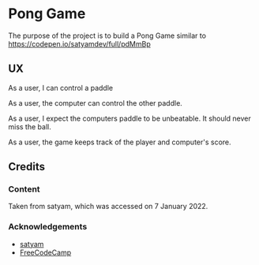 # Pong Game

The purpose of the project is to build a Pong Game similar to 
https://codepen.io/satyamdev/full/pdMmBp

## UX

As a user, I can control a paddle

As a user, the computer can control the other paddle.

As a user, I expect the computers paddle to be unbeatable.  It should never miss the ball.

As a user, the game keeps track of the player and computer's score.

## Credits

### Content

Taken from satyam, which was accessed on 7 January 2022.

### Acknowledgements

- [satyam](https://codepen.io/satyamdev/full/pdMmBp)
- [FreeCodeCamp](https://www.freecodecamp.org)